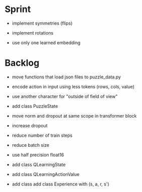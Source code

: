 # Sprint

- implement symmetries (flips)

- implement rotations
- use only one learned embedding

# Backlog

- move functions that load json files to puzzle_data.py
- encode action in input using less tokens (rows, cols, value)
- use another character for "outside of field of view"
- add class PuzzleState
- move norm and dropout at same scope in transformer block
- increase dropout

- reduce number of train steps
- reduce batch size

- use half precision float16

- add class QLearningState
- add class QLearningActionValue

- add class add class Experience with (s, a, r, s')
